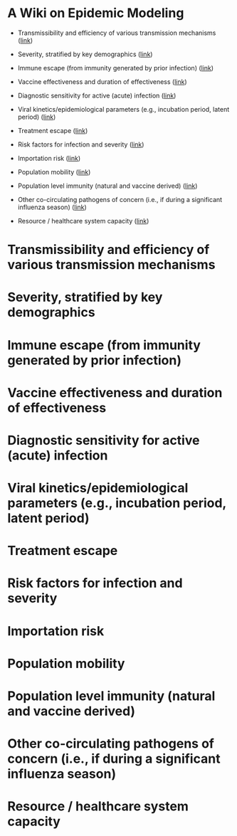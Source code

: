 # A Wiki on Epidemic Modeling


- Transmissibility and efficiency of various transmission mechanisms ([link](#Transmissibility-and-efficiency-of-various-transmission-mechanisms))

- Severity, stratified by key demographics ([link](#severity-stratified-by-key-demographics))

- Immune escape (from immunity generated by prior infection) ([link](#immune-escape-from-immunity-generated-by-prior-infection))

- Vaccine effectiveness and duration of effectiveness ([link](#vaccine-effectiveness-and-duration-of-effectiveness))

- Diagnostic sensitivity for active (acute) infection ([link](#diagnostic-sensitivity-for-active-acute-infection))

- Viral kinetics/epidemiological parameters (e.g., incubation period, latent period) ([link](#viral-kinetics-epidemiological-paraleters-eg-incubation-period-latent-period))

- Treatment escape ([link](#treatment-escape))

- Risk factors for infection and severity ([link](#risk-factors-for-infection-and-severity))

- Importation risk ([link](#importantion-risk))

- Population mobility ([link](#population-mobility))

- Population level immunity (natural and vaccine derived) ([link](#population-level-immunity-natural-and-vaccine-derived))

- Other co-circulating pathogens of concern (i.e., if during a significant influenza season) ([link](#other-co-circulating-pathogens-of-concern-ie-if-during-a-significant-influenza-season))

- Resource / healthcare system capacity ([link](#resource-healthcare-system-capacity))


# Transmissibility and efficiency of various transmission mechanisms

# Severity, stratified by key demographics

# Immune escape (from immunity generated by prior infection)

# Vaccine effectiveness and duration of effectiveness

# Diagnostic sensitivity for active (acute) infection

# Viral kinetics/epidemiological parameters (e.g., incubation period, latent period)

# Treatment escape

# Risk factors for infection and severity

# Importation risk

# Population mobility

# Population level immunity (natural and vaccine derived)

# Other co-circulating pathogens of concern (i.e., if during a significant influenza season)

# Resource / healthcare system capacity
